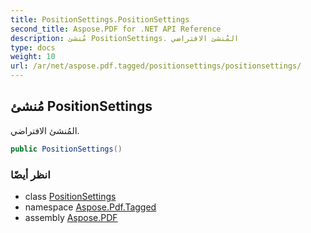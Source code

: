 ```yaml
---
title: PositionSettings.PositionSettings
second_title: Aspose.PDF for .NET API Reference
description: مُنشئ PositionSettings. المُنشئ الافتراضي
type: docs
weight: 10
url: /ar/net/aspose.pdf.tagged/positionsettings/positionsettings/
---
```

## مُنشئ PositionSettings

المُنشئ الافتراضي.

```csharp
public PositionSettings()
```

### انظر أيضًا

* class [PositionSettings](../)
* namespace [Aspose.Pdf.Tagged](../../../aspose.pdf.tagged/)
* assembly [Aspose.PDF](../../../)